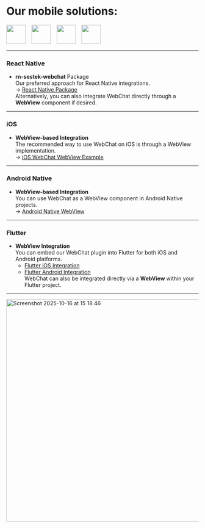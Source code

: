 # Our mobile solutions:
[1]: https://github.com/sestek/rn-sestek-webchat
[2]: https://github.com/sestek/sestek-webchat-ios
[3]: https://github.com/sestek/integration-webchat-plugin/tree/main/Android%20Native
[4]: https://github.com/sestek/integration-webchat-plugin/tree/main/Flutter/Flutter-iOS
[5]: https://github.com/sestek/integration-webchat-plugin/tree/main/Flutter/Flutter-Android
[6]: https://github.com/sestek/integration-webchat-plugin/tree/main/iOS%20swift%20webchat
<div>
 <img height="50" src="https://user-images.githubusercontent.com/25181517/183897015-94a058a6-b86e-4e42-a37f-bf92061753e5.png">
 &nbsp;&nbsp;
 <img height="50" src="https://user-images.githubusercontent.com/25181517/121406389-6267a300-c95e-11eb-8d67-f1e22afe8aea.png">
 &nbsp;&nbsp;
 <img height="50" src="https://user-images.githubusercontent.com/25181517/117269608-b7dcfb80-ae58-11eb-8e66-6cc8753553f0.png">
 &nbsp;&nbsp;
 <img height="50" src="https://user-images.githubusercontent.com/25181517/186150365-da1eccce-6201-487c-8649-45e9e99435fd.png">
</div>

---

### React Native
- **rn-sestek-webchat** Package  
  Our preferred approach for React Native integrations.  
  → [React Native Package][1]  
  Alternatively, you can also integrate WebChat directly through a **WebView** component if desired.

---

### iOS
- **WebView-based Integration**  
  The recommended way to use WebChat on iOS is through a WebView implementation.  
  → [iOS WebChat WebView Example][6]

---

### Android Native
- **WebView-based Integration**  
  You can use WebChat as a WebView component in Android Native projects.  
  → [Android Native WebView][3]

---

### Flutter
- **WebView Integration**  
  You can embed our WebChat plugin into Flutter for both iOS and Android platforms.  
  - [Flutter iOS Integration][4]  
  - [Flutter Android Integration][5]  
  WebChat can also be integrated directly via a **WebView** within your Flutter project.

---
<img width="841" height="583" alt="Screenshot 2025-10-16 at 15 18 46" src="https://github.com/user-attachments/assets/7b3dd222-694e-4c4b-96c2-03e2fedcde30" />



